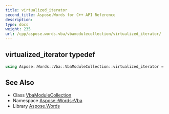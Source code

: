 ```yaml
---
title: virtualized_iterator
second_title: Aspose.Words for C++ API Reference
description: 
type: docs
weight: 235
url: /cpp/aspose.words.vba/vbamodulecollection/virtualized_iterator/
---
```

## virtualized_iterator typedef




```cpp
using Aspose::Words::Vba::VbaModuleCollection::virtualized_iterator =  typename iterator_holder_type::virtualized_iterator
```

## See Also

* Class [VbaModuleCollection](../)
* Namespace [Aspose::Words::Vba](../../)
* Library [Aspose.Words](../../../)
